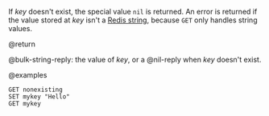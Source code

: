 If _key_ doesn't exist, the special value `nil` is returned.
An error is returned if the value stored at _key_ isn't a [Redis string](/docs/data-types/strings), because `GET` only handles string values.

@return

@bulk-string-reply: the value of _key_, or a @nil-reply when _key_ doesn't exist.

@examples

```cli
GET nonexisting
SET mykey "Hello"
GET mykey
```
